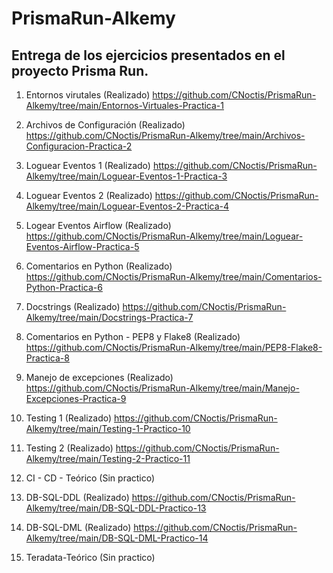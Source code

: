 # PrismaRun-Alkemy
## Entrega de los ejercicios presentados en el proyecto Prisma Run.

1. Entornos virutales (Realizado)
https://github.com/CNoctis/PrismaRun-Alkemy/tree/main/Entornos-Virtuales-Practica-1

2. Archivos de Configuración (Realizado)
https://github.com/CNoctis/PrismaRun-Alkemy/tree/main/Archivos-Configuracion-Practica-2

3. Loguear Eventos 1 (Realizado)
https://github.com/CNoctis/PrismaRun-Alkemy/tree/main/Loguear-Eventos-1-Practica-3

4. Loguear Eventos 2 (Realizado)
https://github.com/CNoctis/PrismaRun-Alkemy/tree/main/Loguear-Eventos-2-Practica-4

5. Logear Eventos Airflow (Realizado)
https://github.com/CNoctis/PrismaRun-Alkemy/tree/main/Loguear-Eventos-Airflow-Practica-5

6. Comentarios en Python (Realizado)
https://github.com/CNoctis/PrismaRun-Alkemy/tree/main/Comentarios-Python-Practica-6

7. Docstrings (Realizado)
https://github.com/CNoctis/PrismaRun-Alkemy/tree/main/Docstrings-Practica-7

8. Comentarios en Python - PEP8 y Flake8 (Realizado)
https://github.com/CNoctis/PrismaRun-Alkemy/tree/main/PEP8-Flake8-Practica-8

9. Manejo de excepciones (Realizado)
https://github.com/CNoctis/PrismaRun-Alkemy/tree/main/Manejo-Excepciones-Practica-9

10. Testing 1 (Realizado)
https://github.com/CNoctis/PrismaRun-Alkemy/tree/main/Testing-1-Practico-10

11. Testing 2 (Realizado)
https://github.com/CNoctis/PrismaRun-Alkemy/tree/main/Testing-2-Practico-11

12. CI - CD - Teórico (Sin practico)

13. DB-SQL-DDL (Realizado)
https://github.com/CNoctis/PrismaRun-Alkemy/tree/main/DB-SQL-DDL-Practico-13

14. DB-SQL-DML (Realizado)
https://github.com/CNoctis/PrismaRun-Alkemy/tree/main/DB-SQL-DML-Practico-14

15. Teradata-Teórico (Sin practico)
